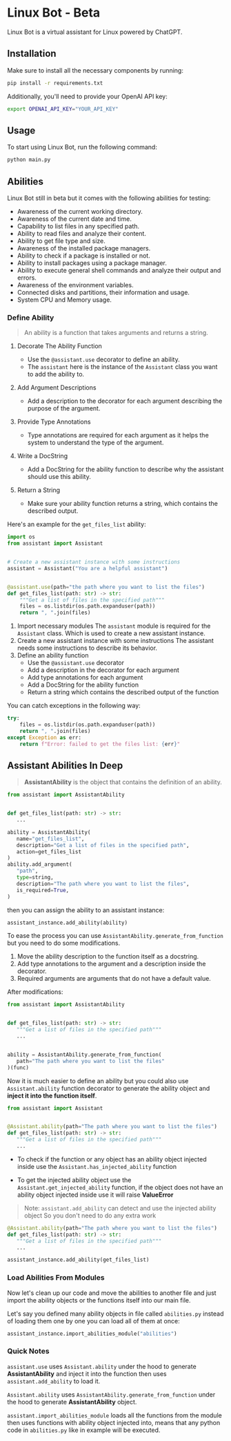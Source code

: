 # Linux Bot - Beta

Linux Bot is a virtual assistant for Linux powered by ChatGPT.

## Installation

Make sure to install all the necessary components by running:

```bash
pip install -r requirements.txt
```

Additionally, you'll need to provide your OpenAI API key:

```bash
export OPENAI_API_KEY="YOUR_API_KEY"
```

## Usage

To start using Linux Bot, run the following command:

```bash
python main.py
```

## Abilities

Linux Bot still in beta but it comes with the following abilities for testing:

- Awareness of the current working directory.
- Awareness of the current date and time.
- Capability to list files in any specified path.
- Ability to read files and analyze their content.
- Ability to get file type and size.
- Awareness of the installed package managers.
- Ability to check if a package is installed or not.
- Ability to install packages using a package manager.
- Ability to execute general shell commands and analyze their output and errors.
- Awareness of the environment variables.
- Connected disks and partitions, their information and usage.
- System CPU and Memory usage.

### Define Ability

> An ability is a function that takes arguments and returns a string.

1. Decorate The Ability Function

   - Use the `@assistant.use` decorator to define an ability.
   - The `assistant` here is the instance of the `Assistant` class you want to
     add the ability to.

2. Add Argument Descriptions

   - Add a description to the decorator for each argument describing
     the purpose of the argument.

3. Provide Type Annotations

   - Type annotations are required for each argument as it helps the system to
     understand the type of the argument.

4. Write a DocString

   - Add a DocString for the ability function to describe why the assistant
     should use this ability.

5. Return a String

   - Make sure your ability function returns a string, which contains
     the described output.

Here's an example for the `get_files_list` ability:

```python
import os
from assistant import Assistant


# Create a new assistant instance with some instructions
assistant = Assistant("You are a helpful assistant")


@assistant.use(path="the path where you want to list the files")
def get_files_list(path: str) -> str:
    """Get a list of files in the specified path"""
    files = os.listdir(os.path.expanduser(path))
    return ", ".join(files)
```

1. Import necessary modules
   The `assistant` module is required for the `Assistant` class.
   Which is used to create a new assistant instance.
2. Create a new assistant instance with some instructions
   The assistant needs some instructions to describe its behavior.
3. Define an ability function
   - Use the `@assistant.use` decorator
   - Add a description in the decorator for each argument
   - Add type annotations for each argument
   - Add a DocString for the ability function
   - Return a string which contains the described output of the function

You can catch exceptions in the following way:

```python
try:
    files = os.listdir(os.path.expanduser(path))
    return ", ".join(files)
except Exception as err:
    return f"Error: failed to get the files list: {err}"
```

## Assistant Abilities In Deep

> **AssistantAbility** is the object that contains the definition of an ability.

```python
from assistant import AssistantAbility


def get_files_list(path: str) -> str:
   ...

ability = AssistantAbility(
   name="get_files_list",
   description="Get a list of files in the specified path",
   action=get_files_list
)
ability.add_argument(
   "path",
   type=string,
   description="The path where you want to list the files",
   is_required=True,
)
```

then you can assign the ability to an assistant instance:

```python
assistant_instance.add_ability(ability)
```

To ease the process you can use `AssistantAbility.generate_from_function`
but you need to do some modifications.

1. Move the ability description to the function itself as a docstring.
2. Add type annotations to the argument and a description inside the decorator.
3. Required arguments are arguments that do not have a default value.

After modifications:

```python
from assistant import AssistantAbility


def get_files_list(path: str) -> str:
   """Get a list of files in the specified path"""
   ...


ability = AssistantAbility.generate_from_function(
   path="The path where you want to list the files"
)(func)
```

Now it is much easier to define an ability but you could also use
`Assistant.ability` function decorator to generate the ability object and
**inject it into the function itself**.

```python
from assistant import Assistant


@Assistant.ability(path="The path where you want to list the files")
def get_files_list(path: str) -> str:
   """Get a list of files in the specified path"""
   ...
```

- To check if the function or any object has an ability object injected inside
  use the `Assistant.has_injected_ability` function

- To get the injected ability object use the `Assistant.get_injected_ability`
  function, if the object does not have an ability object injected inside use
  it will raise **ValueError**

> Note: `assistant.add_ability` can detect and use the injected ability object
> So you don't need to do any extra work

```python
@Assistant.ability(path="The path where you want to list the files")
def get_files_list(path: str) -> str:
   """Get a list of files in the specified path"""
   ...

assistant_instance.add_ability(get_files_list)
```

### Load Abilities From Modules

Now let's clean up our code and move the abilities to another file and just
import the ability objects or the functions itself into our main file.

Let's say you defined many ability objects in file called `abilities.py`
instead of loading them one by one you can load all of them at once:

```python
assistant_instance.import_abilities_module("abilities")
```

### Quick Notes

`assistant.use` uses `Assistant.ability` under the hood to generate
**AssistantAbility** and inject it into the function then uses
`assistant.add_ability` to load it.

`Assistant.ability` uses `AssistantAbility.generate_from_function` under
the hood to generate **AssistantAbility** object.

`assistant.import_abilities_module` loads all the functions from the module then
uses functions with ability object injected into, means that
any python code in `abilities.py` like in example will be executed.
